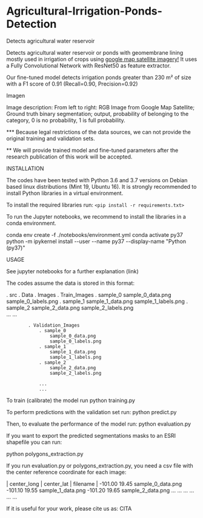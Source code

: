 # Agricultural-Irrigation-Ponds-Detection
Detects agricultural water reservoir


Detects agricultural water reservoir or ponds with geomembrane lining mostly used in irrigation of crops 
using [google map satellite imagery!](https://developers.google.com/maps/documentation/maps-static/intro)
It uses a Fully Convolutional Network with ResNet50 as feature extractor.


Our fine-tuned model detects irrigation ponds greater than 230 m² of size with a F1 score of 0.91 (Recall=0.90, Precision=0.92)


Imagen

Image description: From left to right: RGB Image from Google Map Satellite; 
Ground truth binary segmentation; output, probability of belonging to the category, 0 is no probability, 1 is full probability.


*** Because legal restrictions of the data sources, we can not provide the original training and validation sets.

**  We will provide trained model and fine-tuned parameters after the research publication of this work will be accepted.


INSTALLATION

The codes have been tested with Python 3.6 and 3.7 versions on Debian based linux distributions (Mint 19, Ubuntu 16).
It is strongly recommended to install Python libraries in a virtual environment.


To install the required libraries run:
`<pip install -r requirements.txt>`

To run the Jupyter notebooks, we recommend to install the libraries in a conda environment.

conda env create -f ./notebooks/environment.yml 
conda activate py37
python -m ipykernel install --user --name py37 --display-name "Python (py37)"


USAGE

See jupyter notebooks for a further explanation (link)

The codes assume the data is stored in this format:

. src
    . Data
        . Images
            . Train_Images
                . sample_0
                    sample_0_data.png
                    sample_0_labels.png
                . sample_1
                    sample_1_data.png
                    sample_1_labels.png
                . sample_2
                    sample_2_data.png
                    sample_2_labels.png            
                ...
                ...

            . Validation_Images
                . sample_0
                    sample_0_data.png
                    sample_0_labels.png
                . sample_1
                    sample_1_data.png
                    sample_1_labels.png
                . sample_2
                    sample_2_data.png
                    sample_2_labels.png

                ...
                ...


To train (calibrate) the model run
python training.py

To perform predictions with the validation set run:
python predict.py

Then, to evaluate the performance of the model run:
python evaluation.py

If you want to export the predicted segmentations masks to 
an ESRI shapefile you can run:

python polygons_extraction.py

If you run evaluation.py or polygons_extraction.py, 
you need a csv file with the center reference coordinate for each image:


| center_long |  center_lat |    filename |
  -101.00          19.45       sample_0_data.png
  -101.10           19.55       sample_1_data.png
  -101.20           19.65       sample_2_data.png
  ...              ...         ...
  ...              ...         ...


If it is useful for your work, please cite us as:
    CITA
